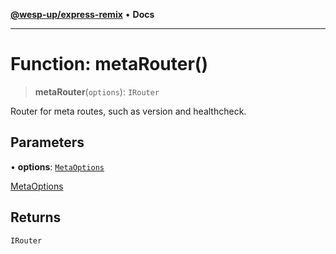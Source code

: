 [**@wesp-up/express-remix**](../README.md) • **Docs**

***

# Function: metaRouter()

> **metaRouter**(`options`): `IRouter`

Router for meta routes, such as version and healthcheck.

## Parameters

• **options**: [`MetaOptions`](../interfaces/MetaOptions.md)

[MetaOptions](../interfaces/MetaOptions.md)

## Returns

`IRouter`
